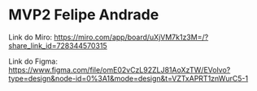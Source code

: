 # MVP2 Felipe Andrade

Link do Miro:
https://miro.com/app/board/uXjVM7k1z3M=/?share_link_id=728344570315

Link do Figma: 
https://www.figma.com/file/omE02vCzL92ZLJ81AoXzTW/EVolvo?type=design&node-id=0%3A1&mode=design&t=VZTxAPRT1znWurC5-1
